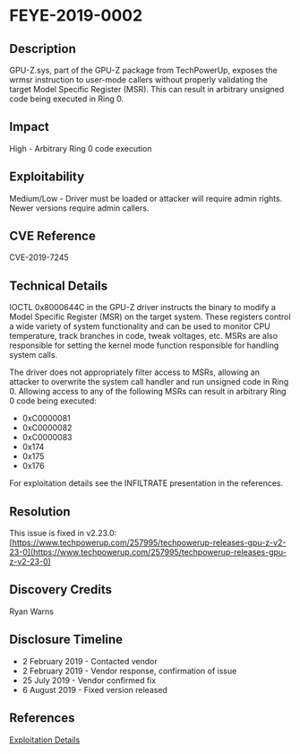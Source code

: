# FEYE-2019-0002

## Description

GPU-Z.sys, part of the GPU-Z package from TechPowerUp, exposes the wrmsr
instruction to user-mode callers without properly validating the target Model
Specific Register (MSR). This can result in arbitrary unsigned code being
executed in Ring 0.

## Impact

High - Arbitrary Ring 0 code execution

## Exploitability

Medium/Low - Driver must be loaded or attacker will require admin rights. Newer
versions require admin callers.

## CVE Reference

CVE-2019-7245

## Technical Details

IOCTL 0x8000644C in the GPU-Z driver instructs the binary to modify a Model
Specific Register (MSR) on the target system. These registers control a wide
variety of system functionality and can be used to monitor CPU temperature,
track branches in code, tweak voltages, etc. MSRs are also responsible for
setting the kernel mode function responsible for handling system calls.

The driver does not appropriately filter access to MSRs, allowing an attacker to
overwrite the system call handler and run unsigned code in Ring 0. Allowing
access to any of the following MSRs can result in arbitrary Ring 0 code being
executed:

-  0xC0000081
-  0xC0000082
-  0xC0000083
-  0x174
-  0x175
-  0x176

For exploitation details see the INFILTRATE presentation in the references.

## Resolution

This issue is fixed in v2.23.0:
[https://www.techpowerup.com/257995/techpowerup-releases-gpu-z-v2-23-0](https://www.techpowerup.com/257995/techpowerup-releases-gpu-z-v2-23-0)

## Discovery Credits

Ryan Warns

## Disclosure Timeline

-  2 February 2019 - Contacted vendor
-  2 February 2019 - Vendor response, confirmation of issue
-  25 July 2019 - Vendor confirmed fix
-  6 August 2019 - Fixed version released

## References

[Exploitation Details](https://downloads.immunityinc.com/infiltrate2019-slidepacks/ryan-warns-timothy-harrison-device-driver-debauchery-msr-madness/MSR_Madness_v2.9_INFILTRATE.pptx)
